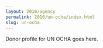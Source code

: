 ```yaml
---
layout: 2016/agency
permalink: 2016/un-ocha/index.html
slug: un-ocha
---
```


Donor profile for UN OCHA goes here.
